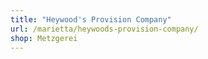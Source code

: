 ```yaml
---
title: "Heywood's Provision Company"
url: /marietta/heywoods-provision-company/
shop: Metzgerei
---
```

